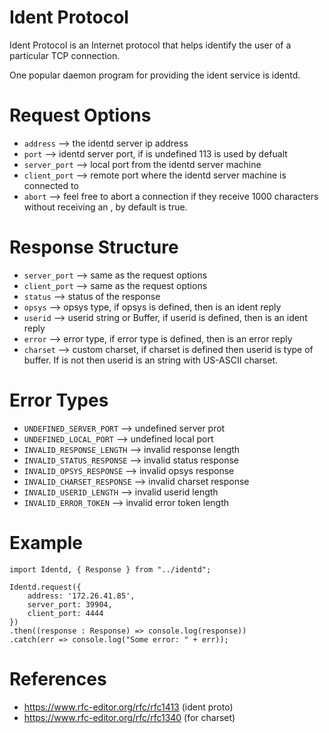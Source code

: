 # Ident Protocol
Ident Protocol is an Internet protocol that helps identify the user of a particular TCP connection.

One popular daemon program for providing the ident service is identd.
# Request Options
* ```address``` --> the identd server ip address
* ```port``` --> identd server port, if is undefined 113 is used by defualt
* ```server_port``` --> local port from the identd server machine
* ```client_port``` --> remote port where the identd server machine is connected to
* ```abort``` --> feel free to abort a connection if they receive 1000 characters without receiving an <EOL>, by default is true.
# Response Structure    
* ```server_port``` --> same as the request options
* ```client_port``` --> same as the request options
* ```status``` --> status of the response
* ```opsys``` --> opsys type, if opsys is defined, then is an ident reply
* ```userid``` --> userid string or Buffer, if userid is defined, then is an ident reply
* ```error``` --> error type, if error type is defined, then is an error reply
* ```charset``` --> custom charset, if charset is defined then userid is type of buffer. If is not then userid is an string with US-ASCII charset.
# Error Types
* ```UNDEFINED_SERVER_PORT``` --> undefined server prot
* ```UNDEFINED_LOCAL_PORT``` --> undefined local port
* ```INVALID_RESPONSE_LENGTH``` --> invalid response length
* ```INVALID_STATUS_RESPONSE``` --> invalid status response
* ```INVALID_OPSYS_RESPONSE``` --> invalid opsys response
* ```INVALID_CHARSET_RESPONSE``` --> invalid charset response
* ```INVALID_USERID_LENGTH``` --> invalid userid length
* ```INVALID_ERROR_TOKEN``` --> invalid error token length
# Example
```
import Identd, { Response } from "../identd";

Identd.request({
    address: '172.26.41.85',
    server_port: 39904,
    client_port: 4444
})
.then((response : Response) => console.log(response))
.catch(err => console.log("Some error: " + err));
```
# References
- https://www.rfc-editor.org/rfc/rfc1413 (ident proto)
- https://www.rfc-editor.org/rfc/rfc1340 (for charset)
